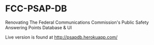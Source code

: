 # FCC-PSAP-DB
Renovating The Federal Communications Commission's Public Safety Answering Points Database &amp; UI


Live version is found at http://psapdb.herokuapp.com/
